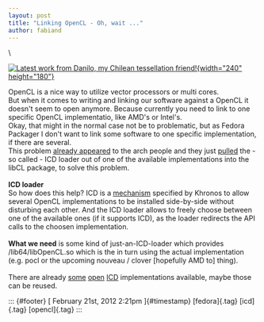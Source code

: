 ```yaml
---
layout: post
title: "Linking OpenCL - Oh, wait ..."
author: fabiand
---
```




\

[![Latest work from Danilo, my Chilean tessellation
friend!](http://farm1.staticflickr.com/53/144682460_76f45cc1ee_m.jpg){width="240"
height="180"}](http://www.flickr.com/photos/origomi/144682460/ "Latest work from Danilo, my Chilean tessellation friend! von EricGjerde bei Flickr")

OpenCL is a nice way to utilize vector processors or multi cores.\
But when it comes to writing and linking our software against a OpenCL
it doesn't seem to open anymore. Because currently you need to link to
one specific OpenCL implementatio, like AMD's or Intel's.\
Okay, that might in the normal case not be to problematic, but as Fedora
Packager I don't want to link some software to one specific
implementation, if there are several.\
This problem [already
appeared](http://mailman.archlinux.org/pipermail/arch-general/2011-July/020796.html)
to the arch people and they just
[pulled](https://wiki.archlinux.org/index.php/GPGPU) the - so called -
ICD loader out of one of the available implementations into the libCL
package, to solve this problem.\
\
**ICD loader**\
So how does this help? ICD is a
[mechanism](http://www.khronos.org/registry/cl/extensions/khr/cl_khr_icd.txt)
specified by Khronos to allow several OpenCL implementations to be
installed side-by-side without disturbing each other. And the ICD loader
allows to freely choose between one of the available ones (if it
supports ICD), as the loader redirects the API calls to the choosen
implementation.\
\
**What we need** is some kind of just-an-ICD-loader which provides
/lib64/libOpenCL.so which is the in turn using the actual implementation
(e.g. pocl or the upcoming nouveau / clover \[hopefully AMD to\]
thing).\
\
There are already [some](http://www.zuzuf.net/FreeOCL/index.php)
[open](https://github.com/nbigaouette/oclutils/)
[ICD](http://www.nvnews.net/vbulletin/showthread.php?t=159051)
implementations available, maybe those can be reused.

::: {#footer}
[ February 21st, 2012 2:21pm ]{#timestamp} [fedora]{.tag} [icd]{.tag}
[opencl]{.tag}
:::
